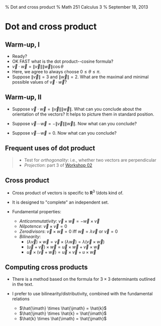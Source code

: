 % Dot and cross product
% Math 251 Calculus 3
% September 18, 2013 <!-- day 07 -->

# Dot and cross product

## Warm-up, I

- Ready?
- OK FAST what is the dot product--cosine formula?
- $\vec{v} \cdot \vec{w} = \lVert \vec{v} \rVert \lVert \vec{w} \rVert \cos{\theta}$
- Here, we agree to always choose $0 \leq \theta \leq \pi$.
- Suppose $\lVert \vec{v} \rVert = 3$ and $\lVert \vec{w} \rVert = 2$. What are the maximal and minimal possible values of $\vec{v} \cdot \vec{w}$?

## Warm-up, II

- Suppose $\vec{v} \cdot \vec{w} = \lVert \vec{v} \rVert \lVert \vec{w} \rVert$. What can you conclude about the orientation of the vectors? It helps to picture them in standard position.

- Suppose $\vec{v} \cdots \vec{w} = -\lVert \vec{v} \rVert \lVert \vec{w} \rVert$. Now what can you conclude?

- Suppose $\vec{v} \cdots \vec{w} = 0$. Now what can you conclude?

## Frequent uses of dot product

> - Test for *orthogonality*: i.e., whether two vectors are perpendicular
> - *Projection*: part 3 of [Workshop 02][w02]

## Cross product

- Cross product of vectors is specific to $\mathbf{R}^3$ \ldots kind of.
- It is designed to "complete" an independent set.

- Fundamental properties:
    - *Anticommutativity*: $\vec{v} \times \vec{w} = -\vec{w} \times \vec{v}$
    - *Nilpotence*: $\vec{v} \times \vec{v} = 0$
    - *Zerodivisors*: $\vec{v} \times \vec{w} = 0$ iff $\vec{w} = \lambda \vec{v}$ or $\vec{v} = 0$
    - *Bilinearity*: 
        - $(\lambda \vec{v}) \times \vec{w} = \vec{v} \times (\lambda \vec{w}) = \lambda (\vec{v} \times \vec{w})$
        - $(\vec{u} + \vec{v}) \times \vec{w} = \vec{u} \times \vec{w} + \vec{v} \times \vec{w}$
        - $\vec{u} \times (\vec{v} + \vec{w}) = \vec{u} \times \vec{v} + u \times \vec{w}$

## Computing cross products

- There is a method based on the formula for $3 \times 3$ determinants outlined in the text.

- I prefer to use bilinearity/distributivity, combined with the fundamental relations
    - $\hat{\imath} \times \hat{\jmath} = \hat{k}$
    - $\hat{\jmath} \times \hat{k} = \hat{\imath}$
    - $\hat{k} \times \hat{\imath} = \hat{\jmath}$

[w02]: ../../workshops/02/Workshop.pdf


